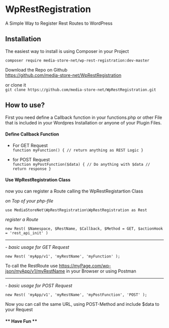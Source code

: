 # WpRestRegistration
A Simple Way to Register Rest Routes to WordPress

## Installation
The easiest way to install is using Composer in your Project

`composer require media-store-net/wp-rest-registration:dev-master`

Download the Repo on Github 
<br>https://github.com/media-store-net/WpRestRegistration

or clone it
<br>`git clone https://github.com/media-store-net/WpRestRegistration.git`

## How to use?

First you need define a Callback function in your functions.php or other File that is included in your Wordpres Installation or anyone of your Plugin Files.

#### Define Callback Function

* For GET Request<br>
`function myFunction() {
 // return anything as REST Logic
}`

* for POST Request<br>
`function myPostFunction($data) {
  // Do anything with $data
  // return response
}`

#### Use WpRestRegistration Class

now you can register a Route calling the WpRestRegistartion Class

_on Top of your php-file_

`use MediaStoreNet\WpRestRegistration\WpRestRegistration as Rest`

_register a Route_

`new Rest( $Namespace, $RestName, $Callback, $Method = GET, $actionHook = 'rest_api_init' )`

<hr>

_- basic usage for GET Request_

`new Rest( 'myApp/v1', 'myRestName', 'myFunction' );`

To call the RestRoute use https://myPage.com/wp-json/myApp/v1/myRestName in your Browser
or using Postman 

<hr>

_- basic usage for POST Request_

`new Rest( 'myApp/v1', 'myRestName', 'myPostFunction', 'POST' );`

Now you can call the same URL, using POST-Method and include $data to your Request

#### ** Have Fun **